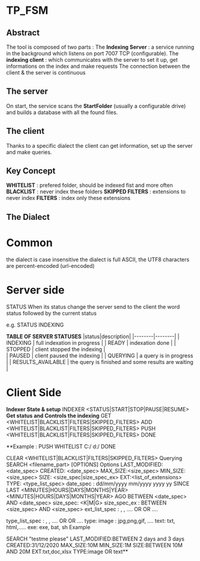 # TP_FSM

## Abstract

The tool is composed of two parts : 
The __Indexing Server__ : a service running in the background which listens on port 7007 TCP (configurable).
The __indexing client__ : which communicates with the server to set it up, get informations on the index and make requests
The connection between the client & the server is continuous

## The server 
On start, the service scans the **StartFolder** (usually a configurable drive) and builds a database with all the found files.

## The client
Thanks to a specific dialect the client can get information, set up the server and make queries.

## Key Concept
__WHITELIST__ : prefered folder, should be indexed fist and more often
__BLACKLIST__ : never index these folders
__SKIPPED FILTERS__ : extensions to never index
__FILTERS__ : index only these extensions

## The Dialect
# Common
the dialect is case insensitive
the dialect is full ASCII, the UTF8 characters are percent-encoded (url-encoded)

# Server side
STATUS
When its status change the server send to the client the word status followed by the current status

e.g. STATUS INDEXING

__TABLE OF SERVER STATUSES__
|status|description|
|--------|--------|
|    INDEXING    |    full indexation in progress    |
|    READY    |    indexation done    |
|    STOPPED     |     client stopped the indexing    |    
|   PAUSED    |   client paused the indexing    |
|   QUERYING     |    a query is in progress     |
|   RESULTS_AVAILABLE   |   the query is finished and some results are waiting     |

# Client Side
__Indexer State & setup__
INDEXER <STATUS|START|STOP|PAUSE|RESUME>
__Get status and Controls the indexing__
GET <WHITELIST|BLACKLIST|FILTERS|SKIPPED_FILTERS>
ADD <WHITELIST|BLACKLIST|FILTERS|SKIPPED_FILTERS> <folder to add>
PUSH <WHITELIST|BLACKLIST|FILTERS|SKIPPED_FILTERS>  <folders to add>  DONE

**Example :
PUSH WHITELIST
C:/
d:/
DONE

CLEAR <WHITELIST|BLACKLIST|FILTERS|SKIPPED_FILTERS>
Querying
SEARCH <filename_part> [OPTIONS]
Options
LAST_MODIFIED: <date_spec>
CREATED: <date_spec>
MAX_SIZE:<size_spec>
MIN_SIZE: <size_spec>
SIZE: <size_spec|size_spec_ex>
EXT:<list_of_extensions>
TYPE: <type_list_spec>
date_spec : 
dd/mm/yyyy
mm/yyyy
yyyy
yy
SINCE LAST <number> <MINUTES|HOURS|DAYS|MONTHS|YEAR>
<number> <MINUTES|HOURS|DAYS|MONTHS|YEAR> AGO
BETWEEN <date_spec> AND <date_spec>
size_spec:
<number><K|M|G>
size_spec_ex : 
BETWEEN <size_spec> AND <size_spec>
ext_list_spec : 
<ext>, <ext>, ….
<ext> OR <ext> OR ….

type_list_spec : 
<type>, <type>, ….
<type> OR <type> OR ….
type:
image : jpg,png,gif, ….
text: txt, html,.....
exe: exe, bat, sh
Example

SEARCH "testme please" 
LAST_MODIFIED:BETWEEN 2 days and 3 days 
CREATED:31/12/2020 
MAX_SIZE:10M 
MIN_SIZE:1M 
SIZE:BETWEEN 10M AND 20M 
EXT:txt,doc,xlsx 
TYPE:image OR text**
